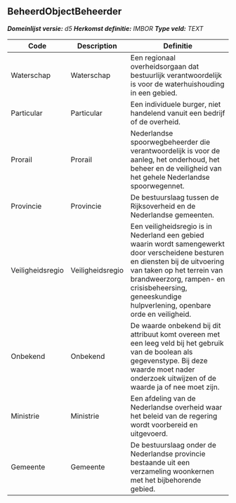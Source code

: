 ﻿## BeheerdObjectBeheerder

*__Domeinlijst versie:__ d5*
*__Herkomst definitie:__ IMBOR*
*__Type veld:__ TEXT*

|__Code__ |__Description__ |__Definitie__	|
|	---	|	---	|   ---	| 
| Waterschap | Waterschap | Een regionaal overheidsorgaan dat bestuurlijk verantwoordelijk is voor de waterhuishouding in een gebied. |
| Particular | Particular | Een individuele burger, niet handelend vanuit een bedrijf of de overheid. |
| Prorail | Prorail | Nederlandse spoorwegbeheerder die verantwoordelijk is voor de aanleg, het onderhoud, het beheer en de veiligheid van het gehele Nederlandse spoorwegennet. |
| Provincie | Provincie | De bestuurslaag tussen de Rijksoverheid en de Nederlandse gemeenten. |
| Veiligheidsregio | Veiligheidsregio | Een veiligheidsregio is in Nederland een gebied waarin wordt samengewerkt door verscheidene besturen en diensten bij de uitvoering van taken op het terrein van brandweerzorg, rampen- en crisisbeheersing, geneeskundige hulpverlening, openbare orde en veiligheid. |
| Onbekend | Onbekend | De waarde onbekend bij dit attribuut komt overeen met een leeg veld bij het gebruik van de boolean als gegevenstype. Bij deze waarde moet nader onderzoek uitwijzen of de waarde ja of nee moet zijn. |
| Ministrie | Ministrie | Een afdeling van de Nederlandse overheid waar het beleid van de regering wordt voorbereid en uitgevoerd. |
| Gemeente | Gemeente | De bestuurslaag onder de Nederlandse provincie bestaande uit een verzameling woonkernen met het bijbehorende gebied. |
